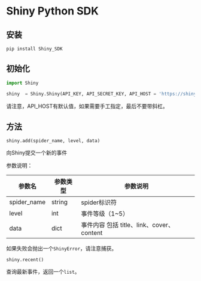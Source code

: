 # Shiny Python SDK

## 安装
`pip install Shiny_SDK`


## 初始化

```Python
import Shiny

shiny  = Shiny.Shiny(API_KEY, API_SECRET_KEY, API_HOST = 'https://shiny.kotori.moe')
```

请注意，API_HOST有默认值，如果需要手工指定，最后不要带斜杠。

## 方法

`shiny.add(spider_name, level, data)`

向Shiny提交一个新的事件

参数说明：

| 参数名 | 参数类型 | 参数说明 |
| ------|-------|-----------|
| spider_name| string | spider标识符|
| level | int | 事件等级（1~5）|
| data | dict  | 事件内容 包括 title、link、cover、content|


如果失败会抛出一个`ShinyError`，请注意捕获。


`shiny.recent()`

查询最新事件，返回一个`list`。